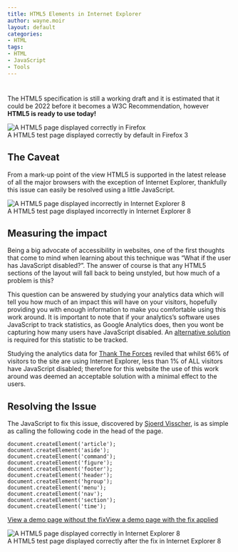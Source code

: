 ```yaml
---
title: HTML5 Elements in Internet Explorer
author: wayne.moir
layout: default
categories:
- HTML
tags:
- HTML
- JavaScript
- Tools
---
```

# 

The HTML5 specification is still a working draft and it is estimated that it could be 2022 before it becomes a W3C Recommendation, however **HTML5 is ready to use today!**

![A HTML5 page displayed correctly in Firefox][1]  
A HTML5 test page displayed correctly by default in Firefox 3

 [1]: http://www.waynemoir.com/wp-content/uploads/2011/01/firefox.jpg "A HTML5 page displayed correctly in Firefox"

## The Caveat

From a mark-up point of the view HTML5 is supported in the latest release of all the major browsers with the exception of Internet Explorer, thankfully this issue can easily be resolved using a little JavaScript.

![A HTML5 page displayed incorrectly in Internet Explorer 8][2]  
A HTML5 test page displayed incorrectly in Internet Explorer 8

 [2]: http://www.waynemoir.com/wp-content/uploads/2011/01/ie.jpg "A HTML5 page displayed incorrectly in Internet Explorer 8"

## Measuring the impact

Being a big advocate of accessibility in websites, one of the first thoughts that come to mind when learning about this technique was “What if the user has JavaScript disabled?”. The answer of course is that any HTML5 sections of the layout will fall back to being unstyled, but how much of a problem is this?

This question can be answered by studying your analytics data which will tell you how much of an impact this will have on your visitors, hopefully providing you with enough information to make you comfortable using this work around. It is important to note that if your analytics’s software uses JavaScript to track statistics, as Google Analytics does, then you wont be capturing how many users have JavaScript disabled. An [alternative solution][3] is required for this statistic to be tracked.

 [3]: http://remysharp.com/2009/10/15/the-missing-stat-noscript/

Studying the analytics data for [Thank The Forces][4] reviled that whilst 66% of visitors to the site are using Internet Explorer, less than 1% of ALL visitors have JavaScript disabled; therefore for this website the use of this work around was deemed an acceptable solution with a minimal effect to the users.

 [4]: http://www.thanktheforces.org.uk

## Resolving the Issue

The JavaScript to fix this issue, discovered by [Sjoerd Visscher][5], is as simple as calling the following code in the head of the page.

 [5]: http://intertwingly.net/blog/2008/01/22/Best-Standards-Support#c1201006277

    document.createElement('article');
    document.createElement('aside');
    document.createElement('command');
    document.createElement('figure');
    document.createElement('footer');
    document.createElement('header');
    document.createElement('hgroup');
    document.createElement('menu');
    document.createElement('nav');
    document.createElement('section');
    document.createElement('time');
    

[View a demo page without the fix][6][View a demo page with the fix applied][7]

 [6]: http://www.waynemoir.com/wp-content/uploads/2011/01/html5-demo/html5.html
 [7]: http://www.waynemoir.com/wp-content/uploads/2011/01/html5-demo/html5iefix.html

![A HTML5 page displayed correctly in Internet Explorer 8][8]  
A HTML5 test page displayed correctly after the fix in Internet Explorer 8

 [8]: http://www.waynemoir.com/wp-content/uploads/2011/01/iefixed.jpg "A HTML5 page displayed correctly in Internet Explorer 8"